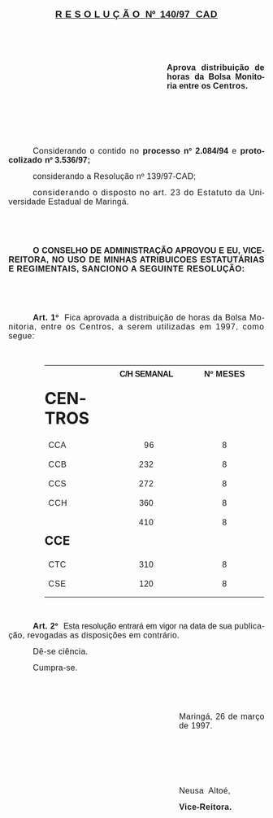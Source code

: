 <body lang=PT-BR style='tab-interval:36.0pt'>

<div class=Section1>

<p class=MsoNormal align=center style='text-align:center'><b style='mso-bidi-font-weight:
normal'><u><span style='font-size:14.0pt;mso-bidi-font-size:10.0pt;font-family:
Arial;letter-spacing:.3pt;mso-fareast-language:EN-US'>R E S O L U Ç Ã</span></u></b><b
style='mso-bidi-font-weight:normal'><u><span style='font-size:14.0pt;
mso-bidi-font-size:10.0pt;font-family:Arial;mso-fareast-language:EN-US'> O<span
style='letter-spacing:.3pt'><span style="mso-spacerun: yes">  </span></span><span
style='letter-spacing:-.45pt'>Nº </span><span style="mso-spacerun:
yes"> </span><span style='letter-spacing:.2pt'>140/97</span><span
style='letter-spacing:.3pt'>  </span><span style='letter-spacing:.7pt'>CAD<o:p></o:p></span></span></u></b></p>

<p class=MsoNormal style='text-align:justify'><b style='mso-bidi-font-weight:
normal'><span style='font-size:12.0pt;mso-bidi-font-size:10.0pt;font-family:
Arial;letter-spacing:.25pt;mso-fareast-language:EN-US'><![if !supportEmptyParas]>&nbsp;<![endif]><o:p></o:p></span></b></p>

<p class=MsoNormal style='text-align:justify'><b style='mso-bidi-font-weight:
normal'><span style='font-size:12.0pt;mso-bidi-font-size:10.0pt;font-family:
Arial;letter-spacing:.25pt;mso-fareast-language:EN-US'><![if !supportEmptyParas]>&nbsp;<![endif]><o:p></o:p></span></b></p>

<p class=MsoNormal style='margin-left:233.9pt;text-align:justify'><b
style='mso-bidi-font-weight:normal'><span style='font-size:12.0pt;mso-bidi-font-size:
10.0pt;font-family:Arial;letter-spacing:.25pt;mso-fareast-language:EN-US'>Aprova
distribuição de horas </span></b><b style='mso-bidi-font-weight:normal'><span
style='font-size:12.0pt;mso-bidi-font-size:10.0pt;font-family:Arial;mso-fareast-language:
EN-US'>da Bolsa Monitoria entre os <span style='letter-spacing:.4pt'>Centros.<o:p></o:p></span></span></b></p>

<p class=MsoNormal style='text-align:justify'><span style='font-size:12.0pt;
mso-bidi-font-size:10.0pt;font-family:Arial;letter-spacing:.35pt;mso-fareast-language:
EN-US'><![if !supportEmptyParas]>&nbsp;<![endif]><o:p></o:p></span></p>

<p class=MsoNormal style='text-align:justify'><span style='font-size:12.0pt;
mso-bidi-font-size:10.0pt;font-family:Arial;letter-spacing:.35pt;mso-fareast-language:
EN-US'><![if !supportEmptyParas]>&nbsp;<![endif]><o:p></o:p></span></p>

<p class=MsoNormal style='text-align:justify'><span style='font-size:12.0pt;
mso-bidi-font-size:10.0pt;font-family:Arial;letter-spacing:.35pt;mso-fareast-language:
EN-US'><![if !supportEmptyParas]>&nbsp;<![endif]><o:p></o:p></span></p>

<p class=MsoNormal style='text-align:justify;text-indent:36.0pt'><span
style='font-size:12.0pt;mso-bidi-font-size:10.0pt;font-family:Arial;letter-spacing:
.35pt;mso-fareast-language:EN-US'>Considerando o contido no </span><b
style='mso-bidi-font-weight:normal'><span style='font-size:12.0pt;mso-bidi-font-size:
10.0pt;font-family:Arial;letter-spacing:.25pt;mso-fareast-language:EN-US'>processo
nº 2.084/94 </span></b><span style='font-size:12.0pt;mso-bidi-font-size:10.0pt;
font-family:Arial;letter-spacing:.3pt;mso-fareast-language:EN-US'>e </span><b
style='mso-bidi-font-weight:normal'><span style='font-size:12.0pt;mso-bidi-font-size:
10.0pt;font-family:Arial;letter-spacing:.25pt;mso-fareast-language:EN-US'>protocolizado
</span></b><b style='mso-bidi-font-weight:normal'><span style='font-size:12.0pt;
mso-bidi-font-size:10.0pt;font-family:Arial;letter-spacing:-.1pt;mso-fareast-language:
EN-US'>nº </span></b><b style='mso-bidi-font-weight:normal'><span
style='font-size:12.0pt;mso-bidi-font-size:10.0pt;font-family:Arial;letter-spacing:
.2pt;mso-fareast-language:EN-US'>3.536/97;<o:p></o:p></span></b></p>

<p class=MsoNormal style='text-align:justify;text-indent:36.0pt'><span
style='font-size:12.0pt;mso-bidi-font-size:10.0pt;font-family:Arial;letter-spacing:
.3pt;mso-fareast-language:EN-US'>considerando a Resolução nº 139/97-CAD;<o:p></o:p></span></p>

<p class=MsoNormal style='text-align:justify;text-indent:36.0pt'><span
style='font-size:12.0pt;mso-bidi-font-size:10.0pt;font-family:Arial;letter-spacing:
1.0pt;mso-fareast-language:EN-US'>considerando o disposto no art. 23 do
Estatuto da </span><span style='font-size:12.0pt;mso-bidi-font-size:10.0pt;
font-family:Arial;letter-spacing:.3pt;mso-fareast-language:EN-US'>Universidade
Estadual de Maringá.<o:p></o:p></span></p>

<p class=MsoNormal style='text-align:justify'><b style='mso-bidi-font-weight:
normal'><span style='font-size:12.0pt;mso-bidi-font-size:10.0pt;font-family:
Arial;mso-fareast-language:EN-US'><![if !supportEmptyParas]>&nbsp;<![endif]><o:p></o:p></span></b></p>

<p class=MsoNormal style='text-align:justify'><b style='mso-bidi-font-weight:
normal'><span style='font-size:12.0pt;mso-bidi-font-size:10.0pt;font-family:
Arial;mso-fareast-language:EN-US'><![if !supportEmptyParas]>&nbsp;<![endif]><o:p></o:p></span></b></p>

<p class=MsoNormal style='text-align:justify;text-indent:36.0pt'><b
style='mso-bidi-font-weight:normal'><span style='font-size:12.0pt;mso-bidi-font-size:
10.0pt;font-family:Arial;mso-fareast-language:EN-US'>O CONSELHO DE
ADMINISTRAÇÃO APROVOU E EU, VICE-<span style='letter-spacing:.3pt'>REITORA, NO
USO DE MINHAS ATRIBUICOES ESTATUTÁRIAS E </span><span style='letter-spacing:
.55pt'>REGIMENTAIS, SANCIONO A SEGUINTE RESOLUÇÃO:<o:p></o:p></span></span></b></p>

<p class=MsoNormal style='text-align:justify'><b style='mso-bidi-font-weight:
normal'><span style='font-size:12.0pt;mso-bidi-font-size:10.0pt;font-family:
Arial;letter-spacing:.4pt;mso-fareast-language:EN-US'><![if !supportEmptyParas]>&nbsp;<![endif]><o:p></o:p></span></b></p>

<p class=MsoNormal style='text-align:justify'><b style='mso-bidi-font-weight:
normal'><span style='font-size:12.0pt;mso-bidi-font-size:10.0pt;font-family:
Arial;letter-spacing:.4pt;mso-fareast-language:EN-US'><![if !supportEmptyParas]>&nbsp;<![endif]><o:p></o:p></span></b></p>

<p class=MsoNormal style='text-align:justify;text-indent:36.0pt'><b
style='mso-bidi-font-weight:normal'><span style='font-size:12.0pt;mso-bidi-font-size:
10.0pt;font-family:Arial;letter-spacing:.4pt;mso-fareast-language:EN-US'>Art.
1º<span style="mso-spacerun: yes">  </span></span></b><span style='font-size:
12.0pt;mso-bidi-font-size:10.0pt;font-family:Arial;letter-spacing:.35pt;
mso-fareast-language:EN-US'>Fica aprovada a distribuição de horas da Bolsa </span><span
style='font-size:12.0pt;mso-bidi-font-size:10.0pt;font-family:Arial;letter-spacing:
.75pt;mso-fareast-language:EN-US'>Monitoria, entre os Centros, a serem
utilizadas em 1997, como </span><span style='font-size:12.0pt;mso-bidi-font-size:
10.0pt;font-family:Arial;letter-spacing:.45pt;mso-fareast-language:EN-US'>segue:<o:p></o:p></span></p>

<p class=MsoNormal style='text-align:justify'><span style='font-size:12.0pt;
mso-bidi-font-size:10.0pt;font-family:Arial;letter-spacing:.45pt;mso-fareast-language:
EN-US'><![if !supportEmptyParas]>&nbsp;<![endif]><o:p></o:p></span></p>

<table border=0 cellspacing=0 cellpadding=0 style='margin-left:53.25pt;
 border-collapse:collapse;mso-padding-alt:0cm 0cm 0cm 0cm'>
 <tr style='height:27.35pt'>
  <td width=124 valign=top style='width:92.75pt;border:solid windowtext 0cm;
  border-right:none;padding:0cm 0cm 0cm 0cm;height:27.35pt'>
  <h1>CENTROS</h1>
  </td>
  <td width=154 valign=top style='width:115.2pt;border-top:solid windowtext 0cm;
  border-left:none;border-bottom:solid windowtext 0cm;border-right:none;
  padding:0cm 0cm 0cm 0cm;height:27.35pt'>
  <p class=MsoNormal align=center style='margin-top:6.0pt;text-align:center'><b
  style='mso-bidi-font-weight:normal'><span style='font-size:12.0pt;mso-bidi-font-size:
  10.0pt;font-family:Arial;letter-spacing:-.4pt;mso-fareast-language:EN-US'>C/H
  SEMANAL<o:p></o:p></span></b></p>
  </td>
  <td width=154 valign=top style='width:115.85pt;border:solid windowtext 0cm;
  border-left:none;padding:0cm 0cm 0cm 0cm;height:27.35pt'>
  <p class=MsoNormal align=center style='margin-top:6.0pt;text-align:center'><b
  style='mso-bidi-font-weight:normal'><span style='font-size:12.0pt;mso-bidi-font-size:
  10.0pt;font-family:Arial;letter-spacing:.25pt;mso-fareast-language:EN-US'>Nº
  MESES<o:p></o:p></span></b></p>
  </td>
 </tr>
 <tr style='height:21.75pt'>
  <td width=124 valign=top style='width:92.75pt;border:none;border-left:solid windowtext 0cm;
  mso-border-top-alt:solid windowtext 0cm;padding:0cm 0cm 0cm 0cm;height:21.75pt'>
  <p class=MsoNormal style='margin-top:3.0pt;margin-right:0cm;margin-bottom:
  0cm;margin-left:5.65pt;margin-bottom:.0001pt;text-align:justify'><span
  style='font-size:12.0pt;mso-bidi-font-size:10.0pt;font-family:Arial;
  letter-spacing:.35pt;mso-fareast-language:EN-US'>CCA<o:p></o:p></span></p>
  </td>
  <td width=154 valign=top style='width:115.2pt;border:none;mso-border-top-alt:
  solid windowtext 0cm;padding:0cm 0cm 0cm 0cm;height:21.75pt'>
  <p class=MsoNormal align=center style='margin-top:3.0pt;text-align:center'><span
  style='font-size:12.0pt;mso-bidi-font-size:10.0pt;font-family:Arial;
  letter-spacing:1.0pt;mso-fareast-language:EN-US'><span style="mso-spacerun:
  yes">  </span>96<o:p></o:p></span></p>
  </td>
  <td width=154 valign=top style='width:115.85pt;border:none;border-right:solid windowtext 0cm;
  mso-border-top-alt:solid windowtext 0cm;padding:0cm 0cm 0cm 0cm;height:21.75pt'>
  <p class=MsoNormal align=center style='margin-top:3.0pt;text-align:center'><span
  style='font-size:12.0pt;mso-bidi-font-size:10.0pt;font-family:Arial;
  letter-spacing:.3pt;mso-fareast-language:EN-US'>8<o:p></o:p></span></p>
  </td>
 </tr>
 <tr style='height:21.75pt'>
  <td width=124 valign=top style='width:92.75pt;border:none;border-left:solid windowtext 0cm;
  padding:0cm 0cm 0cm 0cm;height:21.75pt'>
  <p class=MsoNormal style='margin-top:3.0pt;margin-right:0cm;margin-bottom:
  0cm;margin-left:5.65pt;margin-bottom:.0001pt;text-align:justify'><span
  style='font-size:12.0pt;mso-bidi-font-size:10.0pt;font-family:Arial;
  letter-spacing:.6pt;mso-fareast-language:EN-US'>CCB<o:p></o:p></span></p>
  </td>
  <td width=154 valign=top style='width:115.2pt;padding:0cm 0cm 0cm 0cm;
  height:21.75pt'>
  <p class=MsoNormal align=center style='margin-top:3.0pt;text-align:center'><span
  style='font-size:12.0pt;mso-bidi-font-size:10.0pt;font-family:Arial;
  letter-spacing:.5pt;mso-fareast-language:EN-US'>232<o:p></o:p></span></p>
  </td>
  <td width=154 valign=top style='width:115.85pt;border:none;border-right:solid windowtext 0cm;
  padding:0cm 0cm 0cm 0cm;height:21.75pt'>
  <p class=MsoNormal align=center style='margin-top:3.0pt;text-align:center'><span
  style='font-size:12.0pt;mso-bidi-font-size:10.0pt;font-family:Arial;
  letter-spacing:.3pt;mso-fareast-language:EN-US'>8<o:p></o:p></span></p>
  </td>
 </tr>
 <tr style='height:21.75pt'>
  <td width=124 valign=top style='width:92.75pt;border:none;border-left:solid windowtext 0cm;
  padding:0cm 0cm 0cm 0cm;height:21.75pt'>
  <p class=MsoNormal style='margin-top:3.0pt;margin-right:0cm;margin-bottom:
  0cm;margin-left:5.65pt;margin-bottom:.0001pt;text-align:justify'><span
  style='font-size:12.0pt;mso-bidi-font-size:10.0pt;font-family:Arial;
  letter-spacing:.45pt;mso-fareast-language:EN-US'>CCS<o:p></o:p></span></p>
  </td>
  <td width=154 valign=top style='width:115.2pt;padding:0cm 0cm 0cm 0cm;
  height:21.75pt'>
  <p class=MsoNormal align=center style='margin-top:3.0pt;text-align:center'><span
  style='font-size:12.0pt;mso-bidi-font-size:10.0pt;font-family:Arial;
  letter-spacing:.65pt;mso-fareast-language:EN-US'>272<o:p></o:p></span></p>
  </td>
  <td width=154 valign=top style='width:115.85pt;border:none;border-right:solid windowtext 0cm;
  padding:0cm 0cm 0cm 0cm;height:21.75pt'>
  <p class=MsoNormal align=center style='margin-top:3.0pt;text-align:center'><span
  style='font-size:12.0pt;mso-bidi-font-size:10.0pt;font-family:Arial;
  letter-spacing:.3pt;mso-fareast-language:EN-US'>8<o:p></o:p></span></p>
  </td>
 </tr>
 <tr style='height:21.75pt'>
  <td width=124 valign=top style='width:92.75pt;border:none;border-left:solid windowtext 0cm;
  padding:0cm 0cm 0cm 0cm;height:21.75pt'>
  <p class=MsoNormal style='margin-top:3.0pt;margin-right:0cm;margin-bottom:
  0cm;margin-left:5.65pt;margin-bottom:.0001pt;text-align:justify'><span
  style='font-size:12.0pt;mso-bidi-font-size:10.0pt;font-family:Arial;
  letter-spacing:.7pt;mso-fareast-language:EN-US'>CCH<o:p></o:p></span></p>
  </td>
  <td width=154 valign=top style='width:115.2pt;padding:0cm 0cm 0cm 0cm;
  height:21.75pt'>
  <p class=MsoNormal align=center style='margin-top:3.0pt;text-align:center'><span
  style='font-size:12.0pt;mso-bidi-font-size:10.0pt;font-family:Arial;
  letter-spacing:.35pt;mso-fareast-language:EN-US'>360<o:p></o:p></span></p>
  </td>
  <td width=154 valign=top style='width:115.85pt;border:none;border-right:solid windowtext 0cm;
  padding:0cm 0cm 0cm 0cm;height:21.75pt'>
  <p class=MsoNormal align=center style='margin-top:3.0pt;text-align:center'><span
  style='font-size:12.0pt;mso-bidi-font-size:10.0pt;font-family:Arial;
  letter-spacing:.3pt;mso-fareast-language:EN-US'>8<o:p></o:p></span></p>
  </td>
 </tr>
 <tr style='height:21.75pt'>
  <td width=124 valign=top style='width:92.75pt;border:none;border-left:solid windowtext 0cm;
  padding:0cm 0cm 0cm 0cm;height:21.75pt'>
  <h2>CCE</h2>
  </td>
  <td width=154 valign=top style='width:115.2pt;padding:0cm 0cm 0cm 0cm;
  height:21.75pt'>
  <p class=MsoNormal align=center style='margin-top:3.0pt;text-align:center'><span
  style='font-size:12.0pt;mso-bidi-font-size:10.0pt;font-family:Arial;
  letter-spacing:.65pt;mso-fareast-language:EN-US'>410<o:p></o:p></span></p>
  </td>
  <td width=154 valign=top style='width:115.85pt;border:none;border-right:solid windowtext 0cm;
  padding:0cm 0cm 0cm 0cm;height:21.75pt'>
  <p class=MsoNormal align=center style='margin-top:3.0pt;text-align:center'><span
  style='font-size:12.0pt;mso-bidi-font-size:10.0pt;font-family:Arial;
  letter-spacing:.3pt;mso-fareast-language:EN-US'>8<o:p></o:p></span></p>
  </td>
 </tr>
 <tr style='height:21.75pt'>
  <td width=124 valign=top style='width:92.75pt;border:none;border-left:solid windowtext 0cm;
  padding:0cm 0cm 0cm 0cm;height:21.75pt'>
  <p class=MsoNormal style='margin-top:3.0pt;margin-right:0cm;margin-bottom:
  0cm;margin-left:5.65pt;margin-bottom:.0001pt;text-align:justify'><span
  style='font-size:12.0pt;mso-bidi-font-size:10.0pt;font-family:Arial;
  letter-spacing:.6pt;mso-fareast-language:EN-US'>CTC<o:p></o:p></span></p>
  </td>
  <td width=154 valign=top style='width:115.2pt;padding:0cm 0cm 0cm 0cm;
  height:21.75pt'>
  <p class=MsoNormal align=center style='margin-top:3.0pt;text-align:center'><span
  style='font-size:12.0pt;mso-bidi-font-size:10.0pt;font-family:Arial;
  letter-spacing:.45pt;mso-fareast-language:EN-US'>310<o:p></o:p></span></p>
  </td>
  <td width=154 valign=top style='width:115.85pt;border:none;border-right:solid windowtext 0cm;
  padding:0cm 0cm 0cm 0cm;height:21.75pt'>
  <p class=MsoNormal align=center style='margin-top:3.0pt;text-align:center'><span
  style='font-size:12.0pt;mso-bidi-font-size:10.0pt;font-family:Arial;
  letter-spacing:.3pt;mso-fareast-language:EN-US'>8<o:p></o:p></span></p>
  </td>
 </tr>
 <tr style='height:21.75pt'>
  <td width=124 valign=top style='width:92.75pt;border-top:none;border-left:
  solid windowtext 0cm;border-bottom:solid windowtext 0cm;border-right:none;
  padding:0cm 0cm 0cm 0cm;height:21.75pt'>
  <p class=MsoNormal style='margin-top:3.0pt;margin-right:0cm;margin-bottom:
  0cm;margin-left:5.65pt;margin-bottom:.0001pt;text-align:justify'><span
  style='font-size:12.0pt;mso-bidi-font-size:10.0pt;font-family:Arial;
  letter-spacing:.6pt;mso-fareast-language:EN-US'>CSE<o:p></o:p></span></p>
  </td>
  <td width=154 valign=top style='width:115.2pt;border:none;border-bottom:solid windowtext 0cm;
  padding:0cm 0cm 0cm 0cm;height:21.75pt'>
  <p class=MsoNormal align=center style='margin-top:3.0pt;text-align:center'><span
  style='font-size:12.0pt;mso-bidi-font-size:10.0pt;font-family:Arial;
  letter-spacing:.3pt;mso-fareast-language:EN-US'>120<o:p></o:p></span></p>
  </td>
  <td width=154 valign=top style='width:115.85pt;border-top:none;border-left:
  none;border-bottom:solid windowtext 0cm;border-right:solid windowtext 0cm;
  padding:0cm 0cm 0cm 0cm;height:21.75pt'>
  <p class=MsoNormal align=center style='margin-top:3.0pt;text-align:center'><span
  style='font-size:12.0pt;mso-bidi-font-size:10.0pt;font-family:Arial;
  letter-spacing:.3pt;mso-fareast-language:EN-US'>8<o:p></o:p></span></p>
  </td>
 </tr>
</table>

<p class=MsoNormal style='text-align:justify;text-indent:36.0pt'><b
style='mso-bidi-font-weight:normal'><span style='font-size:12.0pt;mso-bidi-font-size:
10.0pt;font-family:Arial;letter-spacing:.25pt;mso-fareast-language:EN-US'><![if !supportEmptyParas]>&nbsp;<![endif]><o:p></o:p></span></b></p>

<p class=MsoNormal style='text-align:justify;text-indent:36.0pt'><b
style='mso-bidi-font-weight:normal'><span style='font-size:12.0pt;mso-bidi-font-size:
10.0pt;font-family:Arial;letter-spacing:.25pt;mso-fareast-language:EN-US'>Art.
2º<span style="mso-spacerun: yes">  </span></span></b><span style='font-size:
12.0pt;mso-bidi-font-size:10.0pt;font-family:Arial;letter-spacing:-.15pt;
mso-fareast-language:EN-US'>Esta resolução entrará em vigor na data de sua </span><span
style='font-size:12.0pt;mso-bidi-font-size:10.0pt;font-family:Arial;letter-spacing:
.35pt;mso-fareast-language:EN-US'>publicação, revogadas as disposições em
contrário.<o:p></o:p></span></p>

<p class=MsoNormal style='text-align:justify;text-indent:36.0pt'><span
style='font-size:12.0pt;mso-bidi-font-size:10.0pt;font-family:Arial;letter-spacing:
.4pt;mso-fareast-language:EN-US'>Dê-se ciência.<o:p></o:p></span></p>

<p class=MsoNormal style='text-align:justify;text-indent:36.0pt'><span
style='font-size:12.0pt;mso-bidi-font-size:10.0pt;font-family:Arial;letter-spacing:
.35pt;mso-fareast-language:EN-US'>Cumpra-se.<o:p></o:p></span></p>

<p class=MsoNormal style='text-align:justify'><span style='font-size:12.0pt;
mso-bidi-font-size:10.0pt;font-family:Arial;letter-spacing:.35pt;mso-fareast-language:
EN-US'><![if !supportEmptyParas]>&nbsp;<![endif]><o:p></o:p></span></p>

<p class=MsoNormal style='text-align:justify'><span style='font-size:12.0pt;
mso-bidi-font-size:10.0pt;font-family:Arial;letter-spacing:.35pt;mso-fareast-language:
EN-US'><![if !supportEmptyParas]>&nbsp;<![endif]><o:p></o:p></span></p>

<p class=MsoNormal style='margin-left:252.0pt;text-align:justify'><span
style='font-size:12.0pt;mso-bidi-font-size:10.0pt;font-family:Arial;letter-spacing:
.35pt;mso-fareast-language:EN-US'>Maringá, 26 de março de 1997.<o:p></o:p></span></p>

<p class=MsoNormal style='margin-left:252.0pt;text-align:justify'><span
style='font-size:12.0pt;mso-bidi-font-size:10.0pt;font-family:Arial;letter-spacing:
.35pt;mso-fareast-language:EN-US'><![if !supportEmptyParas]>&nbsp;<![endif]><o:p></o:p></span></p>

<p class=MsoNormal style='margin-left:252.0pt;text-align:justify'><span
style='font-size:12.0pt;mso-bidi-font-size:10.0pt;font-family:Arial;letter-spacing:
.35pt;mso-fareast-language:EN-US'><![if !supportEmptyParas]>&nbsp;<![endif]><o:p></o:p></span></p>

<p class=MsoNormal style='margin-left:252.0pt;text-align:justify'><span
style='font-size:12.0pt;mso-bidi-font-size:10.0pt;font-family:Arial;letter-spacing:
.35pt;mso-fareast-language:EN-US'><![if !supportEmptyParas]>&nbsp;<![endif]><o:p></o:p></span></p>

<p class=MsoNormal style='margin-left:252.0pt;text-align:justify'><span
style='font-size:12.0pt;mso-bidi-font-size:10.0pt;font-family:Arial;letter-spacing:
.35pt;mso-fareast-language:EN-US'>Neusa<span style="mso-spacerun: yes"> 
</span>Altoé,<o:p></o:p></span></p>

<p class=MsoNormal style='margin-left:252.0pt;text-align:justify'><b><span
style='font-size:12.0pt;mso-bidi-font-size:10.0pt;font-family:Arial;letter-spacing:
.35pt;mso-fareast-language:EN-US'>Vice-Reitora.</span></b><b><span
style='font-size:12.0pt;mso-bidi-font-size:10.0pt;font-family:Arial'><o:p></o:p></span></b></p>

</div>

</body>
